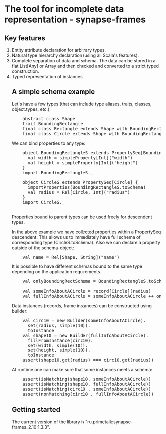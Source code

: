 The tool for incomplete data representation - synapse-frames
============================================================

Key features
------------

1. Entity attribute declaration for arbitrary types. 
2. Natural type hierarchy declaration (using all Scala's features). 
3. Complete separation of data and schema. The data can be stored in a flat List[Any] or Array<Object> and
then checked and converted to a strict typed construction.
4. Typed representation of instances.
 
A simple schema example
-----------------------

Let's have a few types (that can include type aliases, traits, classes, object.types, etc.):

<pre>
    abstract class Shape
    trait BoundingRectangle
    final class Rectangle extends Shape with BoundingRectangle
    final class Circle extends Shape with BoundingRectangle
</pre>

We can bind properties to any type:
<pre>
    object BoundingRectangleS extends PropertySeq[BoundingRectangle] {
      val width = simpleProperty[Int]("width")
      val height = simpleProperty[Int]("height")
    }
    import BoundingRectangleS._

    object CircleS extends PropertySeq[Circle] {
      importProperties(BoundingRectangleS.toSchema)
      val radius = Rel[Circle, Int]("radius")
    }
    import CircleS._

</pre>
Properties bound to parent types can be used freely for descendent types.

In the above example we have collected properties within a PropertySeq descendent. This allows us
to immediately have full schema of corresponding type (CircleS.toSchema). Also we can declare a 
property outside of the schema-object:
<pre>
    val name = Rel[Shape, String]("name")
</pre>

It is possible to have different schemas bound to the same type depending on the application requirements.
<pre>
    val onlyBoundingRectSchema = BoundingRectangleS.toSchema
    
    val someInfoAboutACircle = record[Circle](radius)
    val fullInfoAboutACircle = someInfoAboutACircle ++ onlyBoundingRectSchema
</pre>

Data instances (records, frame instances) can be constructed using builder:
<pre>
    val circ10 = new Builder(someInfoAboutACircle).
      set(radius, simple(10)).
      toInstance
    val shape10 = new Builder(fullInfoAboutACircle).
      fillFromInstance(circ10).
      set(width, simple(10)).
      set(height, simple(10)).
      toInstance
    assert(shape10.get(radius) === circ10.get(radius))
</pre>

At runtime one can make sure that some instances meets a schema:
<pre>
    assert(isMatching(shape10, someInfoAboutACircle))
    assert(isMatching(shape10, fullInfoAboutACircle))
    assert(isMatching(circ10 , someInfoAboutACircle))
    assert(nonMatching(circ10 , fullInfoAboutACircle))
</pre>

Getting started
---------------
The current version of the library is "ru.primetalk:synapse-frames_2.10:1.3.3". 